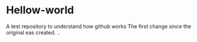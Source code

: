 # Hellow-world
A test repository to understand how github works
The first change since the original eas created.
..
